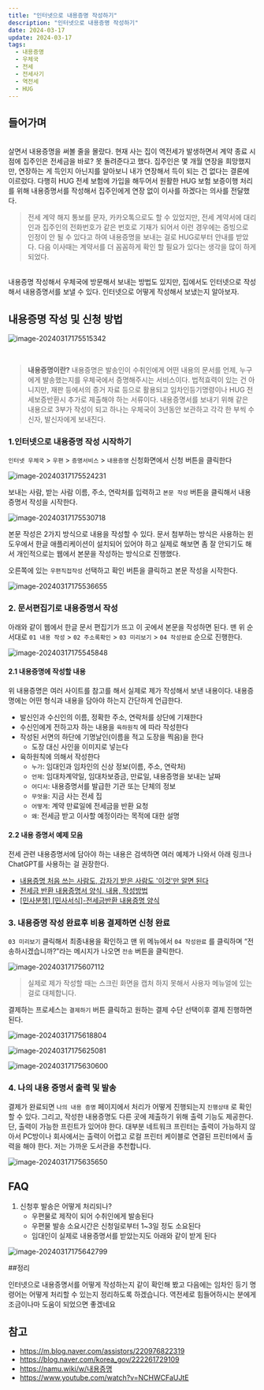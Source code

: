 ```yaml
---
title: "인터넷으로 내용증명 작성하기"
description: "인터넷으로 내용증명 작성하기"
date: 2024-03-17
update: 2024-03-17
tags:
  - 내용증명
  - 우체국
  - 전세
  - 전세사기
  - 역전세
  - HUG
---
```


## 들어가며
<br>
살면서 내용증명을 써볼 줄을 몰랐다. 현재 사는 집이 역전세가 발생하면서 계약 종료 시점에 집주인은 전세금을 바로? 못 돌려준다고 했다. 집주인은 몇 개월 연장을 희망했지만, 연장하는 게 득인지 아닌지를 알아보니 내가 연장해서 득이 되는 건 없다는 결론에 이르렀다. 다행히 HUG 전세 보험에 가입을 해두어서 원활한 HUG 보험 보증이행 처리를 위해 내용증명서를 작성해서 집주인에게 연장 없이 이사를 하겠다는 의사를 전달했다.

<br>

> 전세 계약 해지 통보를 문자, 카카오톡으로도 할 수 있었지만, 전세 계약서에 대리인과 집주인의 전화번호가 같은 번호로 기재가 되어서 이런 경우에는 증빙으로 인정이 안 될 수 있다고 하여 내용증명을 보내는 걸로 HUG로부터 안내를 받았다. 다음 이사때는 계약서를 더 꼼꼼하게 확인 할 필요가 있다는 생각을 많이 하게 되었다.

<br>
내용증명 작성해서 우체국에 방문해서 보내는 방법도 있지만, 집에서도 인터넷으로 작성해서 내용증명서를 보낼 수 있다. 인터넷으로 어떻게 작성해서 보냈는지 알아보자.

## 내용증명 작성 및 신청 방법

![image-20240317175515342](image-20240317175515342.png)

<br> 

> **내용증명이란?**
> 내용증명은 발송인이 수취인에게 어떤 내용의 문서를 언제, 누구에게 발송했는지를 우체국에서 증명해주시는 서비스이다.
> 법적효력이 있는 건 아니지만, 재판 등에서의 증거 자료 등으로 활용되고 임차인등기명령이나 HUG 전세보증반환시 추가로 제출해야 하는 서류이다. 내용증명서를 보내기 위해 같은 내용으로 3부가 작성이 되고 하나는 우체국이 3년동안 보관하고 각각 한 부씩 수신자, 발신자에게 보내진다.

### 1.인터넷으로 내용증명 작성 시작하기

`인터넷 우체국` > `우편` > `증명서비스` > `내용증명` 신청화면에서 신청 버튼을 클릭한다

![image-20240317175524231](image-20240317175524231.png)

보내는 사람, 받는 사람 이름, 주소, 연락처를 입력하고 `본문 작성` 버튼을 클릭해서 내용 증명서 작성을 시작한다.

![image-20240317175530718](image-20240317175530718.png)

본문 작성은 2가지 방식으로 내용을 작성할 수 있다. 문서 첨부하는 방식은 사용하는 윈도우에서 한글 애플리케이션이 설치되어 있어야 하고 실제로 해보면 좀 잘 안되기도 해서 개인적으로는 웹에서 본문을 작성하는 방식으로 진행했다.

오른쪽에 있는 `우편직접작성` 선택하고 확인 버튼을 클릭하고 본문 작성을 시작한다.

![image-20240317175536655](image-20240317175536655.png)

### 2. 문서편집기로 내용증명서 작성

아래와 같이 웹에서 한글 문서 편집기가 뜨고 이 곳에서 본문을 작성하면 된다. 맨 위 순서대로 `01 내용 작성` >  `02 주소록확인` > `03 미리보기` > `04 작성완료` 순으로 진행한다.

![image-20240317175545848](image-20240317175545848.png)

#### 2.1 내용증명에 작성할 내용

위 내용증명은 여러 사이트를 참고를 해서 실제로 제가 작성해서 보낸 내용이다. 내용증명에는 어떤 형식과 내용을 담아야 하는지 간단하게 언급한다.

- 발신인과 수신인의 이름, 정확한 주소, 연락처를 상단에 기재한다
- 수신인에게 전하고자 하는 내용을 `육하원칙` 에 따라 작성한다
- 작성된 서면의 하단에 기명날인(이름을 적고 도장을 찍음)을 한다
    - 도장 대신 사인을 이미지로 넣는다
- 육하원칙에 의해서 작성한다
    - `누가`: 임대인과 임차인의 신상 정보(이름, 주소, 연락처)
    - `언제`: 임대차계약일, 임대차보증금, 만료일, 내용증명을 보내는 날짜
    - `어디서`: 내용증명서를 발급한 기관 또는 단체의 정보
    - `무엇을`: 지금 사는 전세 집
    - `어떻게`: 계약 만료일에 전세금을 반환 요청
    - `왜`: 전세금 받고 이사할 예정이라는 목적에 대한 설명

#### 2.2 내용 증명서 예제 모음

전세 관련 내용증명서에 담아야 하는 내용은 검색하면 여러 예제가 나와서 아래 링크나 ChatGPT를 사용하는 걸 권장한다.

- [내용증명 처음 쓰는 사람도, 갑자기 받은 사람도 '이것'만 알면 된다](https://www.lawtalk.co.kr/post/20)
- [전세금 반환 내용증명서 양식, 내용, 작성방법](https://m.blog.naver.com/smspkkb/221698943599)
- [[민사분쟁\] [민사서식]-전세금반환 내용증명 양식](https://lawheart.kr/m/bbs/board.php?bo_table=B93&wr_id=404&vtype=m)

### 3. 내용증명 작성 완료후 비용 결제하면 신청 완료

`03 미리보기` 클릭해서 최종내용을 확인하고 맨 위 메뉴에서 `04 작성완료` 를 클릭하며 “전송하시겠습니까?”라는 메시지가 나오면 `전송` 버튼을 클릭한다.

![image-20240317175607112](image-20240317175607112.png)

> 실제로 제가 작성할 때는 스크린 화면을 캡처 하지 못해서 사용자 메뉴얼에 있는 걸로 대체합니다.

결제하는 프로세스는 `결제하기` 버튼 클릭하고 원하는 결제 수단 선택이후 결제 진행하면 된다.

![image-20240317175618804](image-20240317175618804.png)

![image-20240317175625081](image-20240317175625081.png)

![image-20240317175630600](image-20240317175630600.png)

### 4. 나의 내용 증명서 출력 및 발송

결제가 완료되면 `나의 내용 증명` 페이지에서 처리가 어떻게 진행되는지 `진행상태` 로 확인할 수 있다. 그리고, 작성한 내용증명도 다른 곳에 제출하기 위해 출력 기능도 제공한다. 단, 출력이 가능한 프린트가 있어야 한다. 대부분 네트워크 프린터는 출력이 가능하지 않아서 PC방이나 회사에서는 출력이 어렵고 로컬 프린터 케이블로 연결된 프린터에서 출력을 해야 한다. 저는 가까운 도서관을 추천합니다.

![image-20240317175635650](image-20240317175635650.png)

## FAQ

1. 신청후 발송은 어떻게 처리되나?
    - 우편물로 제작이 되어 수취인에게 발송된다
    - 우편물 발송 소요시간은 신청일로부터 1~3일 정도 소요된다
    - 임대인이 실제로 내용증명서를 받았는지도 아래와 같이 받게 된다

![image-20240317175642799](image-20240317175642799.png)

##정리
<br> 

인터넷으로 내용증명서를 어떻게 작성하는지 같이 확인해 봤고 다음에는 임차인 등기 명령어는 어떻게 처리할 수 있는지 정리하도록 하겠습니다. 역전세로 힘들어하시는 분에게 조금이나마 도움이 되었으면 좋겠네요

## 참고

- https://m.blog.naver.com/assistors/220976822319
- https://blog.naver.com/korea_gov/222261729109
- https://namu.wiki/w/내용증명
- https://www.youtube.com/watch?v=NCHWCFaUJtE

